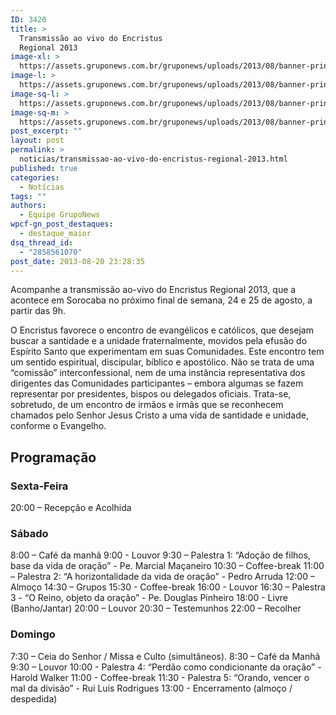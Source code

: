 ```yaml
---
ID: 3420
title: >
  Transmissão ao vivo do Encristus
  Regional 2013
image-xl: >
  https://assets.gruponews.com.br/gruponews/uploads/2013/08/banner-principal1.jpg
image-l: >
  https://assets.gruponews.com.br/gruponews/uploads/2013/08/banner-principal1.jpg
image-sq-l: >
  https://assets.gruponews.com.br/gruponews/uploads/2013/08/banner-principal1.jpg
image-sq-m: >
  https://assets.gruponews.com.br/gruponews/uploads/2013/08/banner-principal1-720x353.jpg
post_excerpt: ""
layout: post
permalink: >
  noticias/transmissao-ao-vivo-do-encristus-regional-2013.html
published: true
categories:
  - Notícias
tags: ""
authors:
  - Equipe GrupoNews
wpcf-gn_post_destaques:
  - destaque_maior
dsq_thread_id:
  - "2858561070"
post_date: 2013-08-20 23:28:35
---
```

Acompanhe a transmissão ao-vivo do Encristus Regional 2013, que a acontece em Sorocaba no próximo final de semana, 24 e 25 de agosto, a partir das 9h.

O Encristus favorece o encontro de evangélicos e católicos, que desejam buscar a santidade e a unidade fraternalmente, movidos pela efusão do Espírito Santo que experimentam em suas Comunidades. Este encontro tem um sentido espiritual, discipular, bíblico e apostólico. Não se trata de uma “comissão” interconfessional, nem de uma instância representativa dos dirigentes das Comunidades participantes – embora algumas se fazem representar por presidentes, bispos ou delegados oficiais. Trata-se, sobretudo, de um encontro de irmãos e irmãs que se reconhecem chamados pelo Senhor Jesus Cristo a uma vida de santidade e unidade, conforme o Evangelho.
<h2>Programação</h2>
<h3>Sexta-Feira</h3>
20:00 – Recepção e Acolhida
<h3>Sábado</h3>
8:00 – Café da manhã
9:00 - Louvor
9:30 – Palestra 1: “Adoção de filhos, base da vida de oração” - Pe. Marcial Maçaneiro
10:30 – Coffee-break
11:00 – Palestra 2: “A horizontalidade da vida de oração” - Pedro Arruda
12:00 – Almoço
14:30 – Grupos
15:30 - Coffee-break
16:00 - Louvor
16:30 – Palestra 3 - “O Reino, objeto da oração” - Pe. Douglas Pinheiro
18:00 - Livre (Banho/Jantar)
20:00 – Louvor
20:30 – Testemunhos
22:00 – Recolher
<h3>Domingo</h3>
7:30 – Ceia do Senhor / Missa e Culto (simultâneos).
8:30 – Café da Manhã
9:30 – Louvor
10:00 - Palestra 4: “Perdão como condicionante da oração” - Harold Walker
11:00 - Coffee-break
11:30 - Palestra 5: “Orando, vencer o mal da divisão” - Rui Luis Rodrigues
13:00 - Encerramento (almoço / despedida)